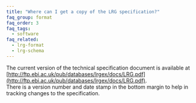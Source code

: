 ```yaml
---
title: "Where can I get a copy of the LRG specification?"
faq_group: format
faq_order: 3
faq_tags:
  - software
faq_related:
  - lrg-format
  - lrg-schema
---
```


The current version of the technical specification document is available at [http://ftp.ebi.ac.uk/pub/databases/lrgex/docs/LRG.pdf](http://ftp.ebi.ac.uk/pub/databases/lrgex/docs/LRG.pdf).  
There is a version number and date stamp in the bottom margin to help in tracking changes to the specification.
